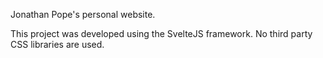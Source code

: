 Jonathan Pope's personal website.

This project was developed using the SvelteJS framework.
No third party CSS libraries are used.